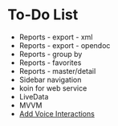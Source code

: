 To-Do List
====

* Reports - export - xml
* Reports - export - opendoc
* Reports - group by
* Reports - favorites
* Reports - master/detail
* Sidebar navigation
* koin for web service
* LiveData
* MVVM
* [Add Voice Interactions](https://codelabs.developers.google.com/codelabs/voice-interaction/index.html)
